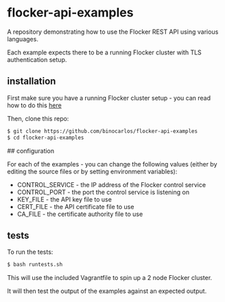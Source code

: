 # flocker-api-examples

A repository demonstrating how to use the Flocker REST API using various languages.

Each example expects there to be a running Flocker cluster with TLS authentication setup.

## installation

First make sure you have a running Flocker cluster setup - you can read how to do this [here](https://docs.clusterhq.com)

Then, clone this repo:

```bash
$ git clone https://github.com/binocarlos/flocker-api-examples
$ cd flocker-api-examples
```

## configuration

For each of the examples - you can change the following values (either by editing the source files or by setting
environment variables):

 * CONTROL_SERVICE - the IP address of the Flocker control service
 * CONTROL_PORT - the port the control service is listening on
 * KEY_FILE - the API key file to use
 * CERT_FILE - the API certificate file to use
 * CA_FILE - the certificate authority file to use

## tests

To run the tests:

```bash
$ bash runtests.sh
```

This will use the included Vagrantfile to spin up a 2 node Flocker cluster.

It will then test the output of the examples against an expected output.

